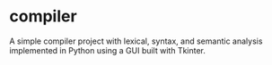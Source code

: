# compiler
A simple compiler project with lexical, syntax, and semantic analysis implemented in Python using a GUI built with Tkinter.
